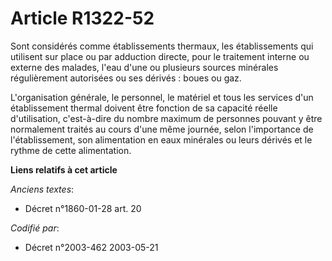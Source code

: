 # Article R1322-52

Sont considérés comme établissements thermaux, les établissements qui utilisent sur place ou par adduction directe, pour le
traitement interne ou externe des malades, l'eau d'une ou plusieurs sources minérales régulièrement autorisées ou ses
dérivés : boues ou gaz.

L'organisation générale, le personnel, le matériel et tous les services d'un établissement thermal doivent être fonction de
sa capacité réelle d'utilisation, c'est-à-dire du nombre maximum de personnes pouvant y être normalement traités au cours
d'une même journée, selon l'importance de l'établissement, son alimentation en eaux minérales ou leurs dérivés et le rythme
de cette alimentation.

**Liens relatifs à cet article**

_Anciens textes_:

  - Décret n°1860-01-28 art. 20

_Codifié par_:

  - Décret n°2003-462 2003-05-21
